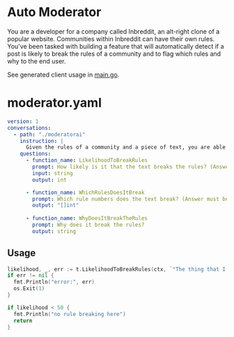 # Auto Moderator

You are a developer for a company called Inbreddit, an alt-right clone of a popular website. Communities within Inbreddit can have their own rules. You've been tasked with building a feature that will automatically detect if a post is likely to break the rules of a community and to flag which rules and why to the end user.

See generated client usage in [main.go](https://github.com/troylelandshields/hardconversations/blob/main/samples/moderator/main.go).

# moderator.yaml

```yaml
version: 1
conversations:
  - path: "./moderatorai"
    instruction: |
      Given the rules of a community and a piece of text, you are able to determine how likely it is that the text breaks the rules.
    questions:
      - function_name: LikelihoodToBreakRules
        prompt: How likely is it that the text breaks the rules? (Answer must be an integer between 0 and 100)
        input: string
        output: int

      - function_name: WhichRulesDoesItBreak
        prompt: Which rule numbers does the text break? (Answer must be a comma-separated list of integers)
        output: "[]int"
        
      - function_name: WhyDoesItBreakTheRules
        prompt: Why does it break the rules?
        output: string
```

## Usage

```go
likelihood, _, err := t.LikelihoodToBreakRules(ctx, `"The thing that I love about Fight Club posting pictures online."`)
if err != nil {
  fmt.Println("error:", err)
  os.Exit(1)
}

if likelihood < 50 {
  fmt.Println("no rule breaking here")
  return
}
  ```
